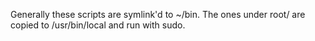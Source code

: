 Generally these scripts are symlink'd to ~/bin. The ones under root/ are copied to /usr/bin/local and run with sudo.
